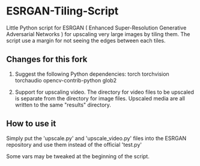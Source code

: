 # ESRGAN-Tiling-Script
Little Python script for ESRGAN ( Enhanced Super-Resolution Generative Adversarial Networks ) for upscaling very large images by tiling them. 
The script use a margin for not seeing the edges between each tiles.

## Changes for this fork
1. Suggest the following Python dependencies:
    torch torchvision torchaudio opencv-contrib-python glob2

2. Support for upscaling video. The directory for video files to be upscaled is separate from the directory for image files. Upscaled media are all written to the same "results" directory. 

## How to use it

Simply put the 'upscale.py' and 'upscale_video.py' files into the ESRGAN repository and use them instead of the official 'test.py'

Some vars may be tweaked at the beginning of the script.
